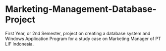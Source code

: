 # Marketing-Management-Database-Project
First Year, or 2nd Semester, project on creating a database system and Windows Application Program for a study case on Marketing Manager of PT LIF Indonesia.
